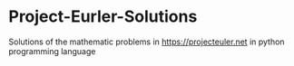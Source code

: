 # Project-Eurler-Solutions
Solutions of the mathematic problems in https://projecteuler.net in python programming language
